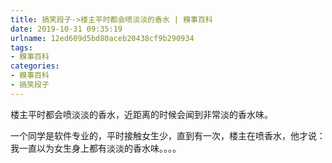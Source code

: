 ```yaml
---
title: 搞笑段子->楼主平时都会喷淡淡的香水 | 糗事百科
date: 2019-10-31 09:35:19
urlname: 12ed609d5bd80aceb20438cf9b290934
tags: 
- 糗事百科
categories:
- 糗事百科
- 搞笑段子
---
```

楼主平时都会喷淡淡的香水，近距离的时候会闻到非常淡的香水味。

一个同学是软件专业的，平时接触女生少，直到有一次，楼主在喷香水，他才说：我一直以为女生身上都有淡淡的香水味。。。。


